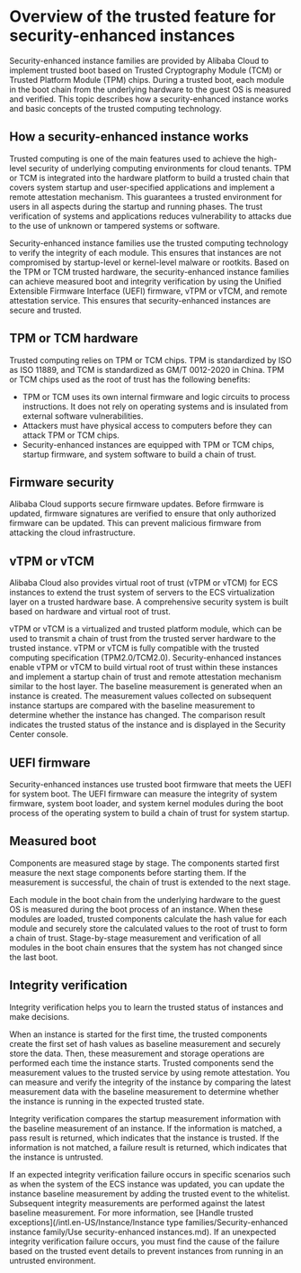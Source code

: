 # Overview of the trusted feature for security-enhanced instances

Security-enhanced instance families are provided by Alibaba Cloud to implement trusted boot based on Trusted Cryptography Module \(TCM\) or Trusted Platform Module \(TPM\) chips. During a trusted boot, each module in the boot chain from the underlying hardware to the guest OS is measured and verified. This topic describes how a security-enhanced instance works and basic concepts of the trusted computing technology.

## How a security-enhanced instance works

Trusted computing is one of the main features used to achieve the high-level security of underlying computing environments for cloud tenants. TPM or TCM is integrated into the hardware platform to build a trusted chain that covers system startup and user-specified applications and implement a remote attestation mechanism. This guarantees a trusted environment for users in all aspects during the startup and running phases. The trust verification of systems and applications reduces vulnerability to attacks due to the use of unknown or tampered systems or software.

Security-enhanced instance families use the trusted computing technology to verify the integrity of each module. This ensures that instances are not compromised by startup-level or kernel-level malware or rootkits. Based on the TPM or TCM trusted hardware, the security-enhanced instance families can achieve measured boot and integrity verification by using the Unified Extensible Firmware Interface \(UEFI\) firmware, vTPM or vTCM, and remote attestation service. This ensures that security-enhanced instances are secure and trusted.

## TPM or TCM hardware

Trusted computing relies on TPM or TCM chips. TPM is standardized by ISO as ISO 11889, and TCM is standardized as GM/T 0012-2020 in China. TPM or TCM chips used as the root of trust has the following benefits:

-   TPM or TCM uses its own internal firmware and logic circuits to process instructions. It does not rely on operating systems and is insulated from external software vulnerabilities.
-   Attackers must have physical access to computers before they can attack TPM or TCM chips.
-   Security-enhanced instances are equipped with TPM or TCM chips, startup firmware, and system software to build a chain of trust.

## Firmware security

Alibaba Cloud supports secure firmware updates. Before firmware is updated, firmware signatures are verified to ensure that only authorized firmware can be updated. This can prevent malicious firmware from attacking the cloud infrastructure.

## vTPM or vTCM

Alibaba Cloud also provides virtual root of trust \(vTPM or vTCM\) for ECS instances to extend the trust system of servers to the ECS virtualization layer on a trusted hardware base. A comprehensive security system is built based on hardware and virtual root of trust.

vTPM or vTCM is a virtualized and trusted platform module, which can be used to transmit a chain of trust from the trusted server hardware to the trusted instance. vTPM or vTCM is fully compatible with the trusted computing specification \(TPM2.0/TCM2.0\). Security-enhanced instances enable vTPM or vTCM to build virtual root of trust within these instances and implement a startup chain of trust and remote attestation mechanism similar to the host layer. The baseline measurement is generated when an instance is created. The measurement values collected on subsequent instance startups are compared with the baseline measurement to determine whether the instance has changed. The comparison result indicates the trusted status of the instance and is displayed in the Security Center console.

## UEFI firmware

Security-enhanced instances use trusted boot firmware that meets the UEFI for system boot. The UEFI firmware can measure the integrity of system firmware, system boot loader, and system kernel modules during the boot process of the operating system to build a chain of trust for system startup.

## Measured boot

Components are measured stage by stage. The components started first measure the next stage components before starting them. If the measurement is successful, the chain of trust is extended to the next stage.

Each module in the boot chain from the underlying hardware to the guest OS is measured during the boot process of an instance. When these modules are loaded, trusted components calculate the hash value for each module and securely store the calculated values to the root of trust to form a chain of trust. Stage-by-stage measurement and verification of all modules in the boot chain ensures that the system has not changed since the last boot.

## Integrity verification

Integrity verification helps you to learn the trusted status of instances and make decisions.

When an instance is started for the first time, the trusted components create the first set of hash values as baseline measurement and securely store the data. Then, these measurement and storage operations are performed each time the instance starts. Trusted components send the measurement values to the trusted service by using remote attestation. You can measure and verify the integrity of the instance by comparing the latest measurement data with the baseline measurement to determine whether the instance is running in the expected trusted state.

Integrity verification compares the startup measurement information with the baseline measurement of an instance. If the information is matched, a pass result is returned, which indicates that the instance is trusted. If the information is not matched, a failure result is returned, which indicates that the instance is untrusted.

If an expected integrity verification failure occurs in specific scenarios such as when the system of the ECS instance was updated, you can update the instance baseline measurement by adding the trusted event to the whitelist. Subsequent integrity measurements are performed against the latest baseline measurement. For more information, see [Handle trusted exceptions](/intl.en-US/Instance/Instance type families/Security-enhanced instance family/Use security-enhanced instances.md). If an unexpected integrity verification failure occurs, you must find the cause of the failure based on the trusted event details to prevent instances from running in an untrusted environment.

